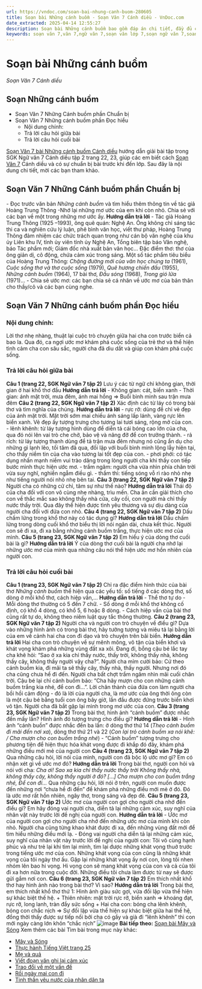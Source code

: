 ```yaml
---
url: https://vndoc.com/soan-bai-nhung-canh-buom-280605
title: Soạn bài Những cánh buồm - Soạn Văn 7 Cánh diều - VnDoc.com
date_extracted: 2025-04-14 12:55:27
description: Soạn bài Những cánh buồm bao gồm đáp án chi tiết, đầy đủ cho các phần SGK Ngữ Văn 7 Cánh Diều tập 2, giúp các em dễ dàng chuẩn bị bài trước khi tới lớp.
keywords: soạn văn 7,văn 7,ngữ văn 7,soạn văn lớp 7,soạn ngữ văn 7,soan van 7,văn lớp 7,ngữ văn lớp 7,giải văn 7,soạn văn 7 tập 2,soạn văn lớp 7 tập 2,ngu van 7,Soạn bài Những cánh buồm lớp 7,ngữ văn lớp 7 cánh diều,soạn văn 7 cánh diều,Những cánh buồm,ngữ văn 7 cánh diều,soạn văn 7 Tục ngữ,văn 7 cánh diều,soan van 7 canh dieu,soạn bài Những cánh buồm sách cánh diều
---
```


# Soạn bài Những cánh buồm
 _Soạn Văn 7 Cánh diều_
## Soạn Những cánh buồm
  * Soạn Văn 7 Những Cánh buồm phần Chuẩn bị
  * Soạn Văn 7 Những cánh buồm phần Đọc hiểu
    * Nội dung chính: 
    * Trả lời câu hỏi giữa bài
    * Trả lời câu hỏi cuối bài

[Soạn Văn 7 bài Những cánh buồm Cánh diều](<https://vndoc.com/soan-bai-nhung-canh-buom-280605>) hướng dẫn giải bài tập trong SGK Ngữ văn 7 Cánh diều tập 2 trang 22, 23, giúp các em biết cách [Soạn Văn 7](<https://vndoc.com/ngu-van-7-tap-1-cd>) Cánh diều và có sự chuẩn bị bài trước khi đến lớp. Sau đây là nội dung chi tiết, mời các bạn tham khảo.
## **Soạn Văn 7 Những Cánh buồm phần Chuẩn bị**
\- Đọc trước văn bản _Những cánh buồm_ và tìm hiểu thêm thông tin về tác giả Hoàng Trung Thông
-Nhớ lại những mơ ước của em khi còn nhỏ. Chia sẻ với các bạn về một trong những mơ ước ấy.
**Hướng dẫn trả lời**
\- Tác giả Hoàng Trung Thông \(1925 –1993\), ông quê quán: Nghệ An. Ông không chỉ sáng tác thi ca và nghiên cứu lý luận, phê bình văn học, viết thư pháp, Hoàng Trung Thông đảm nhiệm các chức trách quan trọng như cán bộ văn nghệ của khu ủy Liên khu IV, tỉnh ủy viên tỉnh ủy Nghệ An, Tổng biên tập báo Văn nghệ, báo Tác phẩm mới; Giám đốc nhà xuất bản văn học… Đặc điểm thơ: thơ của ông giản dị, cô động, chứa cảm xúc trong sáng. Một số tác phẩm tiêu biểu của Hoàng Trung Thông: _Chặng đường mới của văn học chúng ta_ \(1961\), _Cuộc sống thơ và thơ cuộc sống_ \(1979\), _Quê hương chiến đấu_ \(1955\), _Những cánh buồm_ \(1964\), 17 bài thơ, _Đầu sóng_ \(1968\), _Trong gió lửa_ \(1971\)…
\- Chia sẻ ước mơ: các bạn chia sẻ cá nhân về ước mơ của bản thân cho thầy/cô và các bạn cùng nghe.
## **Soạn Văn 7 Những cánh buồm phần Đọc hiểu**
### **Nội dung chính:**
Lời thơ nhẹ nhàng, thuật lại cuộc trò chuyện giữa hai cha con trước biển cả bao la. Qua đó, ca ngợi ước mơ khám phá cuộc sống của trẻ thơ và thể hiện tình cảm cha con sâu sắc, người cha đã dìu dắt và giúp con khám phá cuộc sống.
### **Trả lời câu hỏi giữa bài**
**Câu 1 \(trang 22, SGK Ngữ văn 7 tập 2\)**
Lưu ý các từ ngữ chỉ không gian, thời gian ở hai khổ thơ đầu
**Hướng dẫn trả lời**
\- Không gian: cát, biển xanh
\- Thời gian: ánh mặt trời, mưa đêm, ánh mai hồng => Buổi bình minh sau trận mưa đêm
**Câu 2 \(trang 22, SGK Ngữ văn 7 tập 2\)**
Xác định các từ láy có trong bài thơ và tìm nghĩa của chúng.
**Hướng dẫn trả lời**
\- rực rỡ: dùng để chỉ vẻ đẹp của ánh mặt trời. Mặt trời sớm mai chiếu ánh sáng lấp lánh, vàng rực lên biển xanh. Vẻ đẹp ấy tượng trưng cho tương lai tươi sáng, rộng mở của con.
\- lênh khênh: từ láy tượng hình dùng để diễn tả cái bóng cao lớn của cha, qua đó nói lên vai trò che chở, bảo vệ và nâng đỡ để con trưởng thành.
\- rả rích: từ láy tượng thanh dùng để tả trận mưa đêm nhưng nó cũng ẩn dụ cho những gì lạnh lẽo, tối tăm đã qua, đối lập với buổi bình minh lộng lẫy hiện tại, cho thấy niềm tin của cha vào tương lai tốt đẹp của con.
\- phơi phới: có tác dụng nhấn mạnh niềm vui trào dâng trong lòng người cha khi thấy con tiếp bước mình thực hiện ước mơ.
\- trầm ngâm: người cha vừa nhìn phía chân trời vừa suy nghĩ, nghiền ngẫm điều gì.
\- thầm thì: tiếng sóng vỗ rì rào nhỏ nhẹ như tiếng người nói nhỏ nhẹ bên tai.
**Câu 3 \(trang 22, SGK Ngữ văn 7 tập 2\)**
Người cha có những cử chỉ, tâm sự như thế nào?
**Hướng dẫn trả lời**
Thái độ của cha đối với con vô cùng nhẹ nhàng, trìu mến. Cha ân cần giải thích cho con về thắc mắc sao không thấy nhà cửa, cây cối, con người mà chỉ thấy nước thấy trời. Qua đây thể hiện được tình yêu thương và sự dịu dàng của người cha đối với đứa con nhỏ.
**Câu 4 \(trang 22, SGK Ngữ văn 7 tập 2\)**
Dấu chấm lửng trong khổ thơ này có tác dụng gì?
**Hướng dẫn trả lời**
Dấu chấm lửng trong dòng cuối khổ thơ biểu thị lời nói ngân dài, chưa kết thúc. Người con sẽ đi xa, đi xa bằng những cánh buồm trắng, thực hiện ước mơ của mình.
**Câu 5 \(trang 23, SGK Ngữ văn 7 tập 2\)**
Em hiểu ý của dòng thơ cuối bài là gì?
**Hướng dẫn trả lời**
Ý của dòng thơ cuối bài là người cha nhớ lại những ước mơ của mình qua những câu nói thể hiện ước mơ hồn nhiên của người con.
### **Trả lời câu hỏi cuối bài**
**Câu 1 \(trang 23, SGK Ngữ văn 7 tập 2\)**
Chỉ ra đặc điểm hình thức của bài thơ _Những cánh buồm_ thể hiện qua các yếu tố: số tiếng ở các dòng thơ, số dòng ở mỗi khổ thơ, cách hiệp vần,…
**Hướng dẫn trả lời**
\- Thể thơ tự do
\- Mỗi dòng thơ thường có 5 đến 7 chữ.
\- Số dòng ở mỗi khổ thơ không cố định, có khổ 4 dòng, có khổ 5, 6 hoặc 8 dòng.
\- Cách hiệp vần của bài thơ cũng rất tự do, không theo niêm luật quy tắc thông thường.
**Câu 2 \(trang 23, SGK Ngữ văn 7 tập 2\)**
Người cha và người con trò chuyện về điều gì? Dựa vào những hình ảnh có trong bài thơ, hãy tưởng tượng và miêu tả lại bằng lời của em về cảnh hai cha con đi dạo và trò chuyện trên bãi biển.
**Hướng dẫn trả lời**
Hai cha con trò chuyện về sự mênh mông, vô tận của biển khơi và khát vọng khám phá những vùng đất xa xôi.
Đang đi, bỗng cậu bé lắc tay cha khẽ hỏi: “Sao ở xa kia chỉ thấy nước, thấy trời, không thấy nhà, không thấy cây, không thấy người vậy cha?”. Người cha mỉm cười bảo: Cứ theo cánh buồm kia, đi mãi ta sẽ thấy cây, thấy nhà, thấy người. Nhưng nơi đó cha cũng chưa hề đi đến. Người cha bất chợt trầm ngâm nhìn mãi cuối chân trời. Cậu bé lại chỉ cánh buồm bảo: “Cha hãy mượn cho con những cánh buồm trắng kia nhé, để con đi...”. Lời chân thành của đứa con làm người cha bồi hồi cảm động - đó là lời của người cha, là mơ ước của ông thời ông còn là một cậu bé bằng tuổi con ông bây giờ, lần đầu được đứng trước biển khơi vô tận. Người cha đã bắt gặp lại mình trong mơ ước của con.
**Câu 3 \(trang 23, SGK Ngữ văn 7 tập 2\)**
Trong bài thơ, hình ảnh “cánh buồm” được nhắc đến mấy lần? Hình ảnh đó tượng trưng cho điều gì?
**Hướng dẫn trả lời**
\- Hình ảnh “cánh buồn” được nhắc đến ba lần: ở dòng thơ thứ 14 \(_Theo cánh buồm đi mãi đến nơi xa_\), dòng thơ thứ 21 và 22 \(_Con lại trỏ cánh buồm xa nói khẽ: / Cha mượn cho con buồm trắng nhé_\)
\- “Cánh buồm” tượng trưng cho phương tiện để hiện thực hóa khát vọng được đi khắp đó đây, khám phá những điều mới mẻ của người con
**Câu 4 \(trang 23, SGK Ngữ văn 7 tập 2\)**
Qua những câu hỏi, lời nói của mình, người con đã bộc lộ ước mơ gì? Em có nhận xét gì về ước mơ đó?
**Hướng dẫn trả lời**
Trong bài thơ, người con hỏi và nói với cha:
_Cha ơi\!_
_Sao xa kia chỉ thấy nước thấy trời_
 _Không thấy nhà, không thấy cây, không thấy người ở đó?_
_\[…\]_
_Cha mượn cho con buồm trắng nhé,_
_Để con đi…_
Qua những câu hỏi, lời nói ở trên, người con muốn được đến những nơi “chưa hề đi đến” để khám phá những điều mới mẻ ở đó. Đó là ước mơ rất hồn nhiên, ngây thơ, trong sáng và đẹp đẽ.
**Câu 5 \(trang 23, SGK Ngữ văn 7 tập 2\)**
Ước mơ của người con gợi cho người cha nhớ đến điều gì? Em hãy đóng vai người cha, diễn tả lại những cảm xúc, suy nghĩ của nhân vật này trước lời đề nghị của người con.
**Hướng dẫn trả lời**
\- Ước mơ của người con gợi cho người cha nhớ đến những ước mơ của mình khi còn nhỏ. Người cha cũng từng khao khát được đi xa, đến những vùng đất mới để tìm hiểu những điều mới lạ.
\- Đóng vai người cha diễn tả lại những cảm xúc, suy nghĩ của nhân vật này trước lời đề nghị của người con:
Tôi vô cùng hạnh phúc và như trẻ lại khi tìm lại mình, tìm lại được những khát vọng thuở trước trong tiếng ước mơ của con. Những khát vọng của con cũng là những khát vọng của tôi ngày thơ ấu. Gặp lại những khát vọng ấy nơi con, lòng tôi nhen nhóm lên bao hi vọng. Hi vọng con sẽ mang khát vọng của con và cả của tôi đi xa hơn nữa trong cuộc đời. Những điều tôi chưa làm được từ nay sẽ được gửi gắm nơi con.
**Câu 6 \(trang 23, SGK Ngữ văn 7 tập 2\)**
Em thích nhất khổ thơ hay hình ảnh nào trong bài thơ? Vì sao?
**Hướng dẫn trả lời**
Trong bài thơ, em thích nhất khổ thơ thứ 1: Hình ảnh giàu sức gợi, vừa đối lập vừa thể hiện sự khác biệt thế hệ.
\+ Thiên nhiên: mặt trời rực rỡ, biển xanh => khoáng đạt, rực rỡ, long lanh, tràn đầy sức sống
\+ Hai cha con: bóng cha lênh khênh, bóng con chắc nịch => Sự đối lập vừa thể hiện sự khác biệt giữa hai thế hệ, đồng thời thấy được sự tiếp nối bởi cha có gầy và già đi “lênh khênh” thì con mới ngày càng lớn khôn “chắc nịch”
![image](https://i.vdoc.vn/data/image/2022/08/26/ban-tay.svg) **Bài tiếp theo:** [Soạn bài Mây và Sóng](<https://vndoc.com/soan-bai-may-va-song-280607>)
Xem thêm các bài Tìm bài trong mục này khác:
  * [Mây và Sóng](</soan-bai-may-va-song-280607>)
  * [Thực hành Tiếng Việt trang 25](</soan-bai-thuc-hanh-tieng-viet-trang-25-280618>)
  * [Mẹ và quả](</soan-bai-me-va-qua-280620>)
  * [Viết đoạn văn ghi lại cảm xúc](</soan-bai-viet-doan-van-ghi-lai-cam-xuc-280623>)
  * [Trao đổi về một vấn đề](</soan-bai-trao-doi-ve-mot-van-de-canh-dieu-280624>)
  * [Rồi ngày mai con đi ](</soan-bai-roi-ngay-mai-con-di-280627>)
  * [Tinh thần yêu nước của nhân dân ta](</soan-bai-tinh-than-yeu-nuoc-cua-nhan-dan-ta-280631>)

